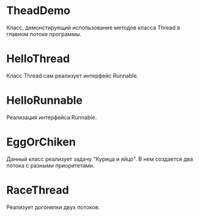 # TheadDemo
Класс, демонстируещий использование методов класса Thread в главном потоке программы.
# HelloThread
Класс Thread сам реализует интерфейс Runnable.
# HelloRunnable
Реализация интерфейса Runnable.
# EggOrChiken
Данный класс реализует задачу "Курица и яйцо". В нем создается два потока с разными приоритетами.
# RaceThread
Реализует догонялки двух потоков.
